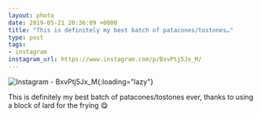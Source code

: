 ```yaml
---
layout: photo
date: 2019-05-21 20:36:09 +0000
title: "This is definitely my best batch of patacones/tostones…"
type: post
tags:
- instagram
instagram_url: https://www.instagram.com/p/BxvPtj5Jx_M/
---
```


![Instagram - BxvPtj5Jx_M](https://colinseymour.co.uk/img/BxvPtj5Jx_M.jpg){:loading="lazy"}

This is definitely my best batch of patacones/tostones ever, thanks to using a block of lard for the frying 😋
